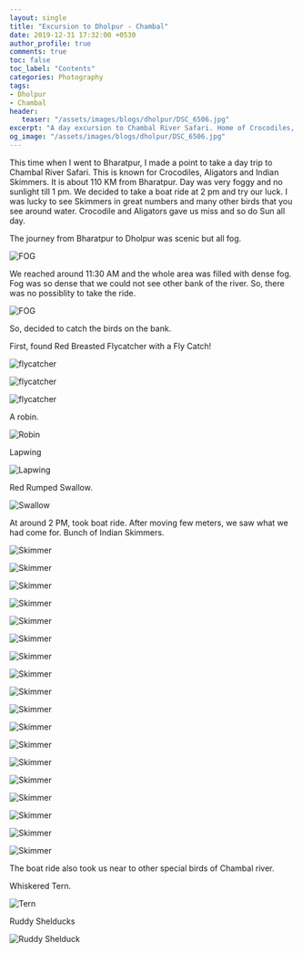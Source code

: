 ```yaml
---
layout: single
title: "Excursion to Dholpur - Chambal"
date: 2019-12-31 17:32:00 +0530
author_profile: true
comments: true
toc: false
toc_label: "Contents"
categories: Photography
tags:
- Dholpur
- Chambal
header:
   teaser: "/assets/images/blogs/dholpur/DSC_6506.jpg"
excerpt: "A day excursion to Chambal River Safari. Home of Crocodiles, Aligators and Indian Skimmers."
og_image: "/assets/images/blogs/dholpur/DSC_6506.jpg"
---
```


This time when I went to Bharatpur, I made a point to take a day trip to Chambal River Safari. This is known for Crocodiles, Aligators and Indian Skimmers. It is about 110 KM from Bharatpur. Day was very foggy and no sunlight till 1 pm. We decided to take a boat ride at 2 pm and try our luck. I was lucky to see Skimmers in great numbers and many other birds that you see around water. Crocodile and Aligators gave us miss and so do Sun all day.

The journey from Bharatpur to Dholpur was scenic but all fog. 

![FOG]({{site.url}}/assets/images/blogs/dholpur/IMG_3635.jpg)

We reached around 11:30 AM and the whole area was filled with dense fog. Fog was so dense that we could not see other bank of the river. So, there was no possiblity to take the ride. 

![FOG]({{site.url}}/assets/images/blogs/dholpur/IMG_3644.jpg)

So, decided to catch the birds on the bank.

First, found Red Breasted Flycatcher with a Fly Catch!

![flycatcher]({{site.url}}/assets/images/blogs/dholpur/DSC_5195.jpg)

![flycatcher]({{site.url}}/assets/images/blogs/dholpur/DSC_5202.jpg)

![flycatcher]({{site.url}}/assets/images/blogs/dholpur/DSC_5251.jpg)

A robin.

![Robin]({{site.url}}/assets/images/blogs/dholpur/DSC_5216.jpg)

Lapwing

![Lapwing]({{site.url}}/assets/images/blogs/dholpur/DSC_5238.jpg)

Red Rumped Swallow.

![Swallow]({{site.url}}/assets/images/blogs/dholpur/DSC_5304.jpg)

At around 2 PM, took boat ride. After moving few meters, we saw what we had come for. Bunch of Indian Skimmers.

![Skimmer]({{site.url}}/assets/images/blogs/dholpur/DSC_5358.jpg)

![Skimmer]({{site.url}}/assets/images/blogs/dholpur/DSC_5444.jpg)

![Skimmer]({{site.url}}/assets/images/blogs/dholpur/DSC_5393.jpg)

![Skimmer]({{site.url}}/assets/images/blogs/dholpur/DSC_5755.jpg)

![Skimmer]({{site.url}}/assets/images/blogs/dholpur/DSC_5797.jpg)

![Skimmer]({{site.url}}/assets/images/blogs/dholpur/DSC_6026.jpg)

![Skimmer]({{site.url}}/assets/images/blogs/dholpur/DSC_6095.jpg)

![Skimmer]({{site.url}}/assets/images/blogs/dholpur/DSC_6103.jpg)

![Skimmer]({{site.url}}/assets/images/blogs/dholpur/DSC_6381.jpg)

![Skimmer]({{site.url}}/assets/images/blogs/dholpur/DSC_6506.jpg)

![Skimmer]({{site.url}}/assets/images/blogs/dholpur/DSC_6595.jpg)

![Skimmer]({{site.url}}/assets/images/blogs/dholpur/DSC_6636.jpg)

![Skimmer]({{site.url}}/assets/images/blogs/dholpur/DSC_6731.jpg)

![Skimmer]({{site.url}}/assets/images/blogs/dholpur/DSC_6828.jpg)

![Skimmer]({{site.url}}/assets/images/blogs/dholpur/DSC_6922.jpg)

![Skimmer]({{site.url}}/assets/images/blogs/dholpur/DSC_7076.jpg)

![Skimmer]({{site.url}}/assets/images/blogs/dholpur/DSC_7129.jpg)

![Skimmer]({{site.url}}/assets/images/blogs/dholpur/DSC_7160.jpg)

The boat ride also took us near to other special birds of Chambal river.

Whiskered Tern.

![Tern]({{site.url}}/assets/images/blogs/dholpur/DSC_5933.jpg)

Ruddy Shelducks

![Ruddy Shelduck]({{site.url}}/assets/images/blogs/dholpur/DSC_7224.jpg)